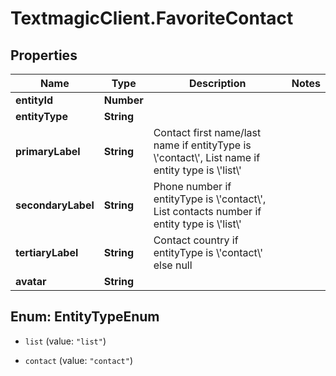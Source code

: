 # TextmagicClient.FavoriteContact

## Properties
Name | Type | Description | Notes
------------ | ------------- | ------------- | -------------
**entityId** | **Number** |  | 
**entityType** | **String** |  | 
**primaryLabel** | **String** | Contact first name/last name if entityType is \\&#39;contact\\&#39;, List name if entity type is \\&#39;list\\&#39; | 
**secondaryLabel** | **String** | Phone number if entityType is \\&#39;contact\\&#39;, List contacts number if entity type is \\&#39;list\\&#39; | 
**tertiaryLabel** | **String** | Contact country if entityType is \\&#39;contact\\&#39; else null | 
**avatar** | **String** |  | 


<a name="EntityTypeEnum"></a>
## Enum: EntityTypeEnum


* `list` (value: `"list"`)

* `contact` (value: `"contact"`)




